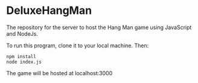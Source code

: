 # DeluxeHangMan
The repository for the server to host the Hang Man game using JavaScript and NodeJs.

To run this program, clone it to your local machine. Then:
```
npm install
node index.js
```
The game will be hosted at localhost:3000
